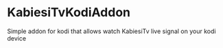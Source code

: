 # KabiesiTvKodiAddon
Simple addon for kodi that allows watch KabiesiTv live signal on your kodi device
